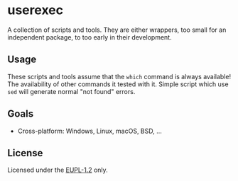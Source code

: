 # userexec

A collection of scripts and tools.  They are either wrappers, too small for an independent package, to too early in their development.

## Usage

These scripts and tools assume that the `which` command is always available!  The availability of other commands it tested with it.  Simple script which use `sed` will generate normal "not found" errors.

## Goals

- Cross-platform: Windows, Linux, macOS, BSD, ...

## License

Licensed under the [EUPL-1.2](https://joinup.ec.europa.eu/collection/eupl/eupl-text-eupl-12) only.

